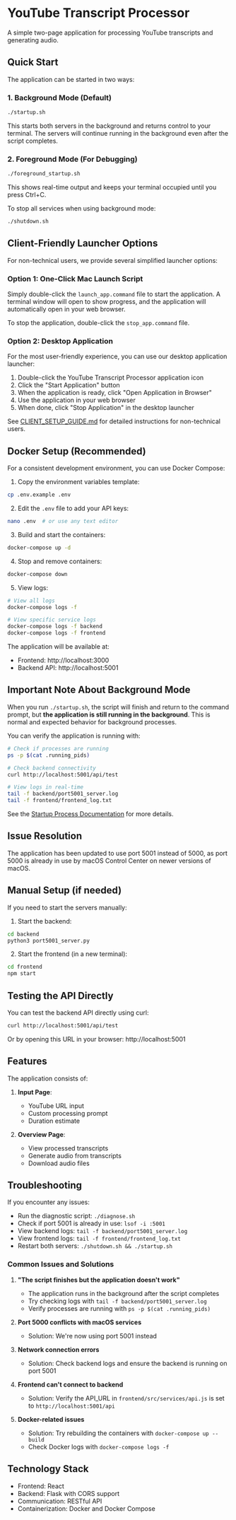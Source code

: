 # YouTube Transcript Processor

A simple two-page application for processing YouTube transcripts and generating audio.

## Quick Start

The application can be started in two ways:

### 1. Background Mode (Default)

```bash
./startup.sh
```

This starts both servers in the background and returns control to your terminal. The servers will continue running in the background even after the script completes.

### 2. Foreground Mode (For Debugging)

```bash
./foreground_startup.sh
```

This shows real-time output and keeps your terminal occupied until you press Ctrl+C.

To stop all services when using background mode:

```bash
./shutdown.sh
```

## Client-Friendly Launcher Options

For non-technical users, we provide several simplified launcher options:

### Option 1: One-Click Mac Launch Script

Simply double-click the `launch_app.command` file to start the application. A terminal window will open to show progress, and the application will automatically open in your web browser.

To stop the application, double-click the `stop_app.command` file.

### Option 2: Desktop Application

For the most user-friendly experience, you can use our desktop application launcher:

1. Double-click the YouTube Transcript Processor application icon
2. Click the "Start Application" button
3. When the application is ready, click "Open Application in Browser"
4. Use the application in your web browser
5. When done, click "Stop Application" in the desktop launcher

See [CLIENT_SETUP_GUIDE.md](CLIENT_SETUP_GUIDE.md) for detailed instructions for non-technical users.

## Docker Setup (Recommended)

For a consistent development environment, you can use Docker Compose:

1. Copy the environment variables template:
```bash
cp .env.example .env
```

2. Edit the `.env` file to add your API keys:
```bash
nano .env  # or use any text editor
```

3. Build and start the containers:
```bash
docker-compose up -d
```

4. Stop and remove containers:
```bash
docker-compose down
```

5. View logs:
```bash
# View all logs
docker-compose logs -f

# View specific service logs
docker-compose logs -f backend
docker-compose logs -f frontend
```

The application will be available at:
- Frontend: http://localhost:3000
- Backend API: http://localhost:5001

## Important Note About Background Mode

When you run `./startup.sh`, the script will finish and return to the command prompt, but **the application is still running in the background**. This is normal and expected behavior for background processes.

You can verify the application is running with:

```bash
# Check if processes are running
ps -p $(cat .running_pids)

# Check backend connectivity
curl http://localhost:5001/api/test

# View logs in real-time
tail -f backend/port5001_server.log
tail -f frontend/frontend_log.txt
```

See the [Startup Process Documentation](track_and_trace/startup_process.md) for more details.

## Issue Resolution

The application has been updated to use port 5001 instead of 5000, as port 5000 is already in use by macOS Control Center on newer versions of macOS.

## Manual Setup (if needed)

If you need to start the servers manually:

1. Start the backend:
```bash
cd backend
python3 port5001_server.py
```

2. Start the frontend (in a new terminal):
```bash
cd frontend
npm start
```

## Testing the API Directly

You can test the backend API directly using curl:

```bash
curl http://localhost:5001/api/test
```

Or by opening this URL in your browser: http://localhost:5001

## Features

The application consists of:

1. **Input Page**:
   - YouTube URL input
   - Custom processing prompt
   - Duration estimate

2. **Overview Page**:
   - View processed transcripts
   - Generate audio from transcripts
   - Download audio files

## Troubleshooting

If you encounter any issues:

- Run the diagnostic script: `./diagnose.sh`
- Check if port 5001 is already in use: `lsof -i :5001`
- View backend logs: `tail -f backend/port5001_server.log`
- View frontend logs: `tail -f frontend/frontend_log.txt`
- Restart both servers: `./shutdown.sh && ./startup.sh`

### Common Issues and Solutions

1. **"The script finishes but the application doesn't work"**
   - The application runs in the background after the script completes
   - Try checking logs with `tail -f backend/port5001_server.log`
   - Verify processes are running with `ps -p $(cat .running_pids)`

2. **Port 5000 conflicts with macOS services**
   - Solution: We're now using port 5001 instead

3. **Network connection errors**
   - Solution: Check backend logs and ensure the backend is running on port 5001

4. **Frontend can't connect to backend**
   - Solution: Verify the API_URL in `frontend/src/services/api.js` is set to `http://localhost:5001/api`

5. **Docker-related issues**
   - Solution: Try rebuilding the containers with `docker-compose up --build`
   - Check Docker logs with `docker-compose logs -f`

## Technology Stack

- Frontend: React
- Backend: Flask with CORS support
- Communication: RESTful API
- Containerization: Docker and Docker Compose